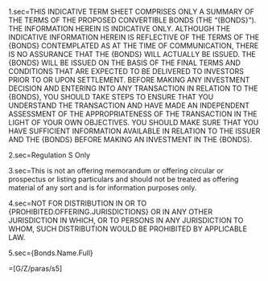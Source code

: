 1.sec=<span style="text-transform:uppercase">This indicative term sheet comprises only a summary of the terms of the proposed convertible bonds (the “{Bonds}”). the information herein is indicative only. Although the indicative information herein is reflective of the terms of the {Bonds} contemplated as at the time of communication, there is no assurance that the {Bonds} will actually be issued. The {Bonds} will be issued on the basis of the final terms and conditions that are expected to be delivered to investors prior to or upon settlement. Before making any investment decision and entering into any transaction in relation to the {Bonds}, you should take steps to ensure that you understand the transaction and have made an independent assessment of the appropriateness of the transaction in the light of your own objectives. You should make sure that you have sufficient information available in relation to the issuer and the {Bonds} before making an investment in the {Bonds}.</span>

2.sec=Regulation S Only

3.sec=This is not an offering memorandum or offering circular or prospectus or listing particulars and should not be treated as offering material of any sort and is for information purposes only.

4.sec=<span style="text-transform:uppercase">Not for distribution in or to {Prohibited.Offering.Jurisdictions} or in any other jurisdiction in which, or to persons in any jurisdiction to whom, such distribution would be prohibited by applicable law.</span>

5.sec={Bonds.Name.Full}

=[G/Z/paras/s5]